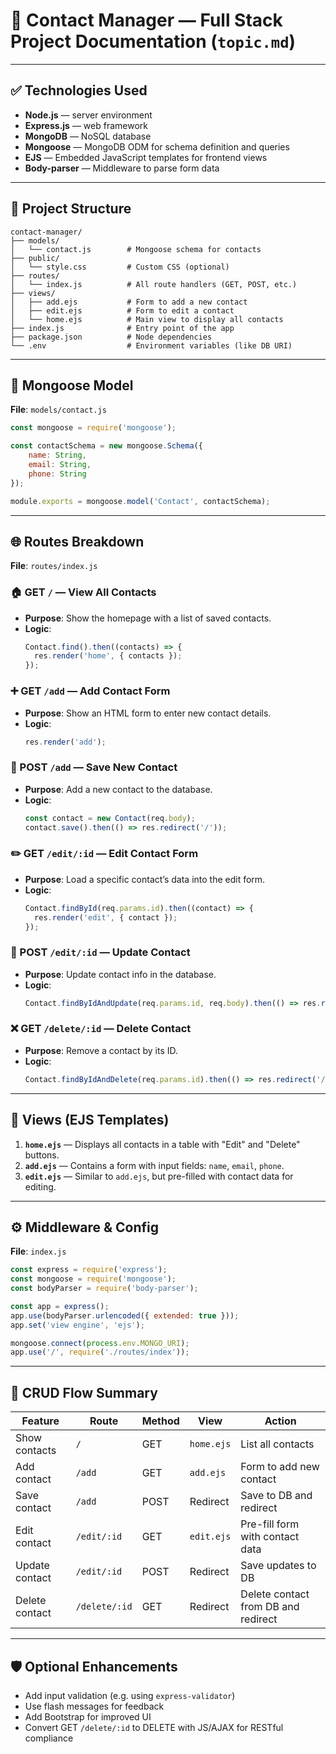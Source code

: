 
# 📒 Contact Manager — Full Stack Project Documentation (`topic.md`)

---

## ✅ Technologies Used

- **Node.js** — server environment
- **Express.js** — web framework
- **MongoDB** — NoSQL database
- **Mongoose** — MongoDB ODM for schema definition and queries
- **EJS** — Embedded JavaScript templates for frontend views
- **Body-parser** — Middleware to parse form data

---

## 🧱 Project Structure

```
contact-manager/
├── models/
│   └── contact.js        # Mongoose schema for contacts
├── public/
│   └── style.css         # Custom CSS (optional)
├── routes/
│   └── index.js          # All route handlers (GET, POST, etc.)
├── views/
│   ├── add.ejs           # Form to add a new contact
│   ├── edit.ejs          # Form to edit a contact
│   └── home.ejs          # Main view to display all contacts
├── index.js              # Entry point of the app
├── package.json          # Node dependencies
└── .env                  # Environment variables (like DB URI)
```

---

## 🧩 Mongoose Model

**File**: `models/contact.js`

```js
const mongoose = require('mongoose');

const contactSchema = new mongoose.Schema({
    name: String,
    email: String,
    phone: String
});

module.exports = mongoose.model('Contact', contactSchema);
```

---

## 🌐 Routes Breakdown

**File**: `routes/index.js`

### 🏠 GET `/` — View All Contacts

- **Purpose**: Show the homepage with a list of saved contacts.
- **Logic**:
  ```js
  Contact.find().then((contacts) => {
    res.render('home', { contacts });
  });
  ```

### ➕ GET `/add` — Add Contact Form

- **Purpose**: Show an HTML form to enter new contact details.
- **Logic**:
  ```js
  res.render('add');
  ```

### 📝 POST `/add` — Save New Contact

- **Purpose**: Add a new contact to the database.
- **Logic**:
  ```js
  const contact = new Contact(req.body);
  contact.save().then(() => res.redirect('/'));
  ```

### ✏️ GET `/edit/:id` — Edit Contact Form

- **Purpose**: Load a specific contact’s data into the edit form.
- **Logic**:
  ```js
  Contact.findById(req.params.id).then((contact) => {
    res.render('edit', { contact });
  });
  ```

### 🔁 POST `/edit/:id` — Update Contact

- **Purpose**: Update contact info in the database.
- **Logic**:
  ```js
  Contact.findByIdAndUpdate(req.params.id, req.body).then(() => res.redirect('/'));
  ```

### ❌ GET `/delete/:id` — Delete Contact

- **Purpose**: Remove a contact by its ID.
- **Logic**:
  ```js
  Contact.findByIdAndDelete(req.params.id).then(() => res.redirect('/'));
  ```

---

## 📄 Views (EJS Templates)

1. **`home.ejs`** — Displays all contacts in a table with "Edit" and "Delete" buttons.
2. **`add.ejs`** — Contains a form with input fields: `name`, `email`, `phone`.
3. **`edit.ejs`** — Similar to `add.ejs`, but pre-filled with contact data for editing.

---

## ⚙️ Middleware & Config

**File**: `index.js`

```js
const express = require('express');
const mongoose = require('mongoose');
const bodyParser = require('body-parser');

const app = express();
app.use(bodyParser.urlencoded({ extended: true }));
app.set('view engine', 'ejs');

mongoose.connect(process.env.MONGO_URI);
app.use('/', require('./routes/index'));
```

---

## 🧪 CRUD Flow Summary

| Feature         | Route         | Method | View      | Action                                     |
|----------------|---------------|--------|-----------|--------------------------------------------|
| Show contacts  | `/`           | GET    | `home.ejs`| List all contacts                          |
| Add contact    | `/add`        | GET    | `add.ejs` | Form to add new contact                    |
| Save contact   | `/add`        | POST   | Redirect  | Save to DB and redirect                    |
| Edit contact   | `/edit/:id`   | GET    | `edit.ejs`| Pre-fill form with contact data            |
| Update contact | `/edit/:id`   | POST   | Redirect  | Save updates to DB                         |
| Delete contact | `/delete/:id` | GET    | Redirect  | Delete contact from DB and redirect        |

---

## 🛡️ Optional Enhancements

- Add input validation (e.g. using `express-validator`)
- Use flash messages for feedback
- Add Bootstrap for improved UI
- Convert GET `/delete/:id` to DELETE with JS/AJAX for RESTful compliance
